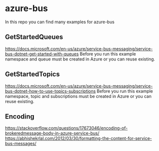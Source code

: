 # azure-bus
In this repo you can find many examples for azure-bus

## GetStartedQueues
https://docs.microsoft.com/en-us/azure/service-bus-messaging/service-bus-dotnet-get-started-with-queues
Before you run this example namespace and queue must be created in Azure or you can reuse existing.

## GetStartedTopics
https://docs.microsoft.com/en-us/azure/service-bus-messaging/service-bus-dotnet-how-to-use-topics-subscriptions
Before you run this example namespace, topic and subscriptions must be created in Azure or you can reuse existing.

## Encoding
https://stackoverflow.com/questions/17673046/encoding-of-brokeredmessage-body-in-azure-service-bus/
https://abhishekrlal.com/2012/03/30/formatting-the-content-for-service-bus-messages/
